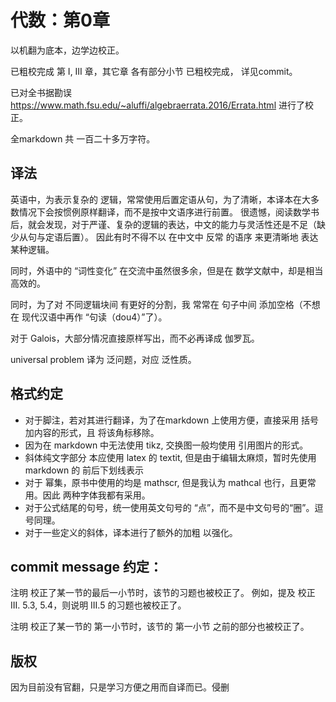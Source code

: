 # 代数：第0章

以机翻为底本，边学边校正。

已粗校完成 第 I, III 章，其它章 各有部分小节 已粗校完成， 详见commit。

已对全书据勘误
https://www.math.fsu.edu/~aluffi/algebraerrata.2016/Errata.html
进行了校正。

全markdown 共 一百二十多万字符。

## 译法

英语中，为表示复杂的 逻辑，常常使用后置定语从句，为了清晰，本译本在大多数情况下会按惯例原样翻译，而不是按中文语序进行前置。
很遗憾，阅读数学书后，就会发现，对于严谨、复杂的逻辑的表达，中文的能力与灵活性还是不足（缺少从句与定语后置）。
因此有时不得不以 在中文中 反常 的语序 来更清晰地 表达某种逻辑。

同时，外语中的 “词性变化” 在交流中虽然很多余，但是在 数学文献中，却是相当高效的。

同时，为了对 不同逻辑块间 有更好的分割，我 常常在 句子中间 添加空格（不想在 现代汉语中再作 “句读（dou4）”了）。

对于 Galois，大部分情况直接原样写出，而不必再译成 伽罗瓦。

universal problem 译为 泛问题，对应 泛性质。


## 格式约定

- 对于脚注，若对其进行翻译，为了在markdown 上使用方便，直接采用 括号加内容的形式，且
将该角标移除。
- 因为在 markdown 中无法使用 tikz, 交换图一般均使用 引用图片的形式。
- 斜体纯文字部分 本应使用 latex 的 textit, 但是由于编辑太麻烦，暂时先使用 markdown 的 前后下划线表示
- 对于 幂集，原书中使用的均是 mathscr, 但是我认为 mathcal 也行，且更常用。因此 两种字体我都有采用。
- 对于公式结尾的句号，统一使用英文句号的 “点”，而不是中文句号的“圈”。逗号同理。
- 对于一些定义的斜体，译本进行了额外的加粗 以强化。

## commit message 约定：

注明 校正了某一节的最后一小节时，该节的习题也被校正了。
例如，提及 校正 III. 5.3, 5.4，则说明 III.5 的习题也被校正了。

注明 校正了某一节的 第一小节时，该节的 第一小节 之前的部分也被校正了。

## 版权

因为目前没有官翻，只是学习方便之用而自译而已。侵删